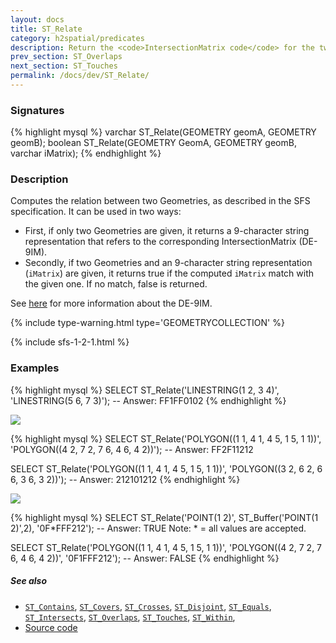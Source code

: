 ```yaml
---
layout: docs
title: ST_Relate
category: h2spatial/predicates
description: Return the <code>IntersectionMatrix code</code> for the two Geometries or true if the given <code>IntersectionMatrix code</code>  match the elements in intersectionPattern.
prev_section: ST_Overlaps
next_section: ST_Touches
permalink: /docs/dev/ST_Relate/
---
```


### Signatures

{% highlight mysql %}
varchar ST_Relate(GEOMETRY geomA, GEOMETRY geomB);
boolean ST_Relate(GEOMETRY GeomA, GEOMETRY geomB, varchar iMatrix);
{% endhighlight %}

### Description

Computes the relation between two Geometries, as described in the SFS specification. It can be used in two ways: 
* First, if only two Geometries are given, it returns a 9-character string representation that refers to the corresponding IntersectionMatrix (DE-9IM). 
* Secondly, if two Geometries and an 9-character string representation (`iMatrix`) are given, it returns true if the computed `iMatrix` match with the given one. If no match, false is returned.

<div class="note"><p>See <a href="http://en.wikipedia.org/wiki/DE-9IM">here</a> for more information about the DE-9IM.</p></div>

{% include type-warning.html type='GEOMETRYCOLLECTION' %}

{% include sfs-1-2-1.html %}

### Examples

{% highlight mysql %}
SELECT ST_Relate('LINESTRING(1 2, 3 4)', 
                 'LINESTRING(5 6, 7 3)');
-- Answer: FF1FF0102
{% endhighlight %}

<img class="displayed" src="../ST_Relate_1.png"/>

{% highlight mysql %}
SELECT ST_Relate('POLYGON((1 1, 4 1, 4 5, 1 5, 1 1))', 
                 'POLYGON((4 2, 7 2, 7 6, 4 6, 4 2))');
-- Answer: FF2F11212

SELECT ST_Relate('POLYGON((1 1, 4 1, 4 5, 1 5, 1 1))', 
                 'POLYGON((3 2, 6 2, 6 6, 3 6, 3 2))');
-- Answer: 212101212
{% endhighlight %}

<img class="displayed" src="../ST_Relate_2.png"/>

{% highlight mysql %}
SELECT ST_Relate('POINT(1 2)', ST_Buffer('POINT(1 2)',2), 
           '0F*FFF212');
-- Answer: TRUE
Note: * = all values are accepted.

SELECT ST_Relate('POLYGON((1 1, 4 1, 4 5, 1 5, 1 1))', 
                 'POLYGON((4 2, 7 2, 7 6, 4 6, 4 2))', 
           '0F1FFF212');
-- Answer: FALSE
{% endhighlight %}

##### See also

* [`ST_Contains`](../ST_Contains), [`ST_Covers`](../ST_Covers), [`ST_Crosses`](../ST_Crosses), [`ST_Disjoint`](../ST_Disjoint),
 [`ST_Equals`](../ST_Equals), [`ST_Intersects`](../ST_Intersects),
 [`ST_Overlaps`](../ST_Overlaps), [`ST_Touches`](../ST_Touches),
 [`ST_Within`](../ST_Within),
* <a href="https://github.com/irstv/H2GIS/blob/master/h2spatial/src/main/java/org/h2gis/h2spatial/internal/function/spatial/predicates/ST_Relate.java" target="_blank">Source code</a>
